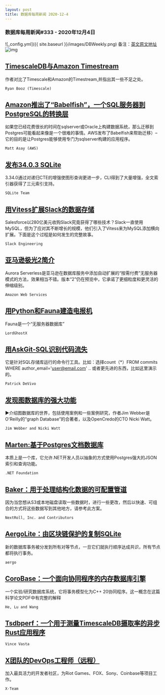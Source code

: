 ```yaml
---
layout: post
title: 数据库每周新闻 2020-12-4
---
```

### 数据库每周新闻#333 - 2020年12月4日
![_config.yml]({{ site.baseurl }}/images/DBWeekly.png)
备注：[英文原文地址](https://dbweekly.com/issues/333)
![img](https://res.cloudinary.com/cpress/image/upload/w_1280,e_sharpen:60/pucpsncczih3zlrfg8ij.jpg)


## [TimescaleDB与Amazon Timestream](https://dbweekly.com/link/99676/web)
作者对比了Timescale和Amazon的Timestream,并指出其一些不足之处。

`Ryan Booz (Timescale)`


## [Amazon推出了“Babelfish”，一个SQL服务器到PostgreSQL的转换层](https://dbweekly.com/link/99678/web)
如果您已经花费很长的时间在sqlserver或Oracle上构建数据系统，那么迁移到Postgres可能看起来像是一个很难的事情。AWS发布了Babelfish来帮助迁移）–它的目的是让Postgres能够使用专门为sqlserver构建的应用程序。

`Matt Asay (AWS)`




## [发布34.0.3 SQLite](https://dbweekly.com/link/99680/web)
3.34.0通过对递归CTE的增强使图形查询更进一步，CLI得到了大量增强，全文索引器获得了三元索引支持。

`SQLite Team`


## [用Vitess扩展Slack的数据存储](https://dbweekly.com/link/99683/web)
Salesforce以280亿美元收购Slack究竟获得了哪些技术？Slack一直使用MySQL，但为了应对其不断增长的规模，他们引入了Vitess来为MySQL添加横向扩展。下面是这个过程是如何发生的完整故事。

`Slack Engineering`


## [亚马逊极光2简介](https://dbweekly.com/link/99740/web)
Aurora Serverless是亚马逊在数据库服务中添加自动扩展的“按需付费”无服务器模式的方法，效果相当不错。版本“2”仍在预览中，它承诺了更细粒度和更灵活的伸缩级别。

`Amazon Web Services`


## [用Python和Fauna建造电报机](https://dbweekly.com/link/99685/web)
Fauna是一个“无服务器数据库”

`LordGhostX`


## [用AskGit-SQL识别代码流失](https://dbweekly.com/link/99687/web)
它是针对SQL存储库运行的命令行工具。比如：选择count（*）FROM commits WHERE author_email='user@email.com' .. 或者更先进的东西，比如这里演示的。

`Patrick DeVivo`


## [发现图数据库的强大功能](https://dbweekly.com/link/99688/web)
▶介绍图数据库的世界，包括使用案例和一些案例研究，作者Jim Webber是O'Reilly的“graph Database”的合著者，以及OpenCredo的CTO Nicki Watt。

`Jim Webber and Nicki Watt`


## [Marten:基于Postgres文档数据库](https://dbweekly.com/link/99689/web)
本质上是一个库，它允许.NET开发人员以抽象的方式使用Postgres强大的JSON索引和查询功能。

`.NET Foundation`


## [Baker：用于处理结构化数据的可配置管道](https://dbweekly.com/link/99691/web)
因为当您想从S3或本地磁盘读取一些数据时，进行一些更改，然后以快速、可组合的方式将这些数据写到其他地方，请参考此方案。

`NextRoll, Inc. and Contributors`




## [AergoLite：由区块链保护的复制SQLite](https://dbweekly.com/link/99695/web)
新的数据库事务被分发到所有对等节点，一旦它们就执行顺序达成共识，所有节点都将执行事务。

`aergo`


## [CoroBase：一个面向协同程序的内存数据库引擎](https://dbweekly.com/link/99696/web)
一个实验/研究数据库系统，它将事务模型化为C++ 20协同程序。这一概念在这篇科学论文PDF中有完整的解释

`He, Lu and Wang`


## [Tsdbperf：一个用于测量TimescaleDB摄取率的异步Rust应用程序](https://dbweekly.com/link/99698/web)


`Vince Vasta`


## [X团队的DevOps工程师（远程）](https://dbweekly.com/link/99699/web)
加入最具活力的开发者社区，为Riot Games、FOX、Sony、Coinbase等项目工作。

`X-Team`
